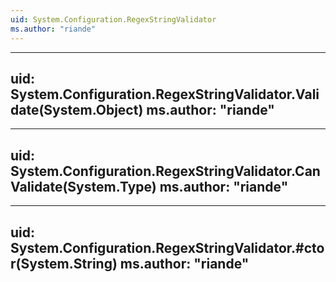 ```yaml
---
uid: System.Configuration.RegexStringValidator
ms.author: "riande"
---
```


---
uid: System.Configuration.RegexStringValidator.Validate(System.Object)
ms.author: "riande"
---

---
uid: System.Configuration.RegexStringValidator.CanValidate(System.Type)
ms.author: "riande"
---

---
uid: System.Configuration.RegexStringValidator.#ctor(System.String)
ms.author: "riande"
---
